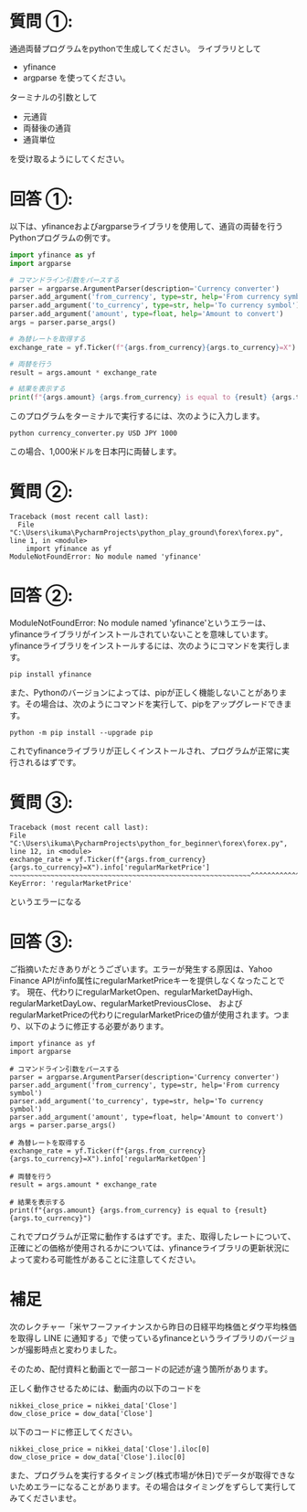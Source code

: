# 質問 ①:

通過両替プログラムをpythonで生成してください。
ライブラリとして

- yfinance
- argparse
  を使ってください。

ターミナルの引数として

- 元通貨
- 両替後の通貨
- 通貨単位

を受け取るようにしてください。

# 回答 ①:

以下は、yfinanceおよびargparseライブラリを使用して、通貨の両替を行うPythonプログラムの例です。

```python
import yfinance as yf
import argparse

# コマンドライン引数をパースする
parser = argparse.ArgumentParser(description='Currency converter')
parser.add_argument('from_currency', type=str, help='From currency symbol')
parser.add_argument('to_currency', type=str, help='To currency symbol')
parser.add_argument('amount', type=float, help='Amount to convert')
args = parser.parse_args()

# 為替レートを取得する
exchange_rate = yf.Ticker(f"{args.from_currency}{args.to_currency}=X").info['regularMarketPrice']

# 両替を行う
result = args.amount * exchange_rate

# 結果を表示する
print(f"{args.amount} {args.from_currency} is equal to {result} {args.to_currency}")

```

このプログラムをターミナルで実行するには、次のように入力します。

`python currency_converter.py USD JPY 1000`

この場合、1,000米ドルを日本円に両替します。

# 質問 ②:
```
Traceback (most recent call last):
  File "C:\Users\ikuma\PycharmProjects\python_play_ground\forex\forex.py", line 1, in <module>
    import yfinance as yf
ModuleNotFoundError: No module named 'yfinance'
```

# 回答 ②:

ModuleNotFoundError: No module named 'yfinance'というエラーは、yfinanceライブラリがインストールされていないことを意味しています。
yfinanceライブラリをインストールするには、次のようにコマンドを実行します。

`pip install yfinance`

また、Pythonのバージョンによっては、pipが正しく機能しないことがあります。その場合は、次のようにコマンドを実行して、pipをアップグレードできます。

`python -m pip install --upgrade pip`

これでyfinanceライブラリが正しくインストールされ、プログラムが正常に実行されるはずです。

# 質問 ③:

```
Traceback (most recent call last):
File "C:\Users\ikuma\PycharmProjects\python_for_beginner\forex\forex.py", line 12, in <module>
exchange_rate = yf.Ticker(f"{args.from_currency}{args.to_currency}=X").info['regularMarketPrice']
~~~~~~~~~~~~~~~~~~~~~~~~~~~~~~~~~~~~~~~~~~~~~~~~~~~~~~~~~~~^^^^^^^^^^^^^^^^^^^^^^
KeyError: 'regularMarketPrice'
```

というエラーになる

# 回答 ③:

ご指摘いただきありがとうございます。エラーが発生する原因は、Yahoo Finance APIがinfo属性にregularMarketPriceキーを提供しなくなったことです。
現在、代わりにregularMarketOpen、regularMarketDayHigh、regularMarketDayLow、regularMarketPreviousClose、
およびregularMarketPriceの代わりにregularMarketPriceの値が使用されます。つまり、以下のように修正する必要があります。

```pycon
import yfinance as yf
import argparse

# コマンドライン引数をパースする
parser = argparse.ArgumentParser(description='Currency converter')
parser.add_argument('from_currency', type=str, help='From currency symbol')
parser.add_argument('to_currency', type=str, help='To currency symbol')
parser.add_argument('amount', type=float, help='Amount to convert')
args = parser.parse_args()

# 為替レートを取得する
exchange_rate = yf.Ticker(f"{args.from_currency}{args.to_currency}=X").info['regularMarketOpen']

# 両替を行う
result = args.amount * exchange_rate

# 結果を表示する
print(f"{args.amount} {args.from_currency} is equal to {result} {args.to_currency}")
```

これでプログラムが正常に動作するはずです。また、取得したレートについて、正確にどの価格が使用されるかについては、yfinanceライブラリの更新状況によって変わる可能性があることに注意してください。

# 補足

次のレクチャー「米ヤフーファイナンスから昨日の日経平均株価とダウ平均株価を取得し LINE に通知する」で使っているyfinanceというライブラリのバージョンが撮影時点と変わりました。

そのため、配付資料と動画とで一部コードの記述が違う箇所があります。



正しく動作させるためには、動画内の以下のコードを

```
nikkei_close_price = nikkei_data['Close']
dow_close_price = dow_data['Close']
```

以下のコードに修正してください。

```
nikkei_close_price = nikkei_data['Close'].iloc[0]
dow_close_price = dow_data['Close'].iloc[0]
```



また、プログラムを実行するタイミング(株式市場が休日)でデータが取得できないためエラーになることがあります。その場合はタイミングをずらして実行してみてくださいませ。
